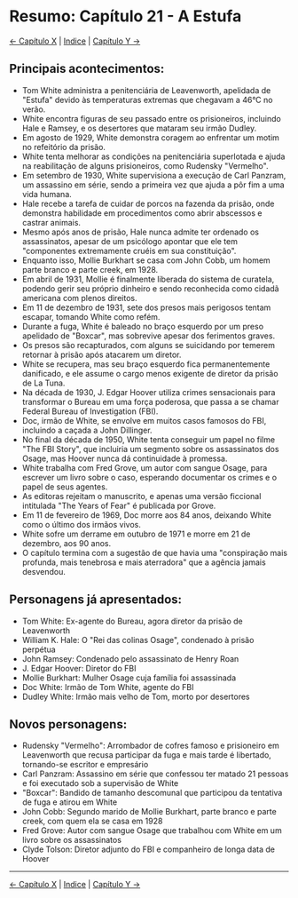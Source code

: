 # Resumo: Capítulo 21 - A Estufa

[← Capítulo X](assassinos_da_lua_das_flores_chapter_0X_resumo.md) | [Indice](README.md) | [Capítulo Y →](assassinos_da_lua_das_flores_chapter_0Y_resumo.md)

## Principais acontecimentos:
- Tom White administra a penitenciária de Leavenworth, apelidada de "Estufa" devido às temperaturas extremas que chegavam a 46°C no verão.
- White encontra figuras de seu passado entre os prisioneiros, incluindo Hale e Ramsey, e os desertores que mataram seu irmão Dudley.
- Em agosto de 1929, White demonstra coragem ao enfrentar um motim no refeitório da prisão.
- White tenta melhorar as condições na penitenciária superlotada e ajuda na reabilitação de alguns prisioneiros, como Rudensky "Vermelho".
- Em setembro de 1930, White supervisiona a execução de Carl Panzram, um assassino em série, sendo a primeira vez que ajuda a pôr fim a uma vida humana.
- Hale recebe a tarefa de cuidar de porcos na fazenda da prisão, onde demonstra habilidade em procedimentos como abrir abscessos e castrar animais.
- Mesmo após anos de prisão, Hale nunca admite ter ordenado os assassinatos, apesar de um psicólogo apontar que ele tem "componentes extremamente cruéis em sua constituição".
- Enquanto isso, Mollie Burkhart se casa com John Cobb, um homem parte branco e parte creek, em 1928.
- Em abril de 1931, Mollie é finalmente liberada do sistema de curatela, podendo gerir seu próprio dinheiro e sendo reconhecida como cidadã americana com plenos direitos.
- Em 11 de dezembro de 1931, sete dos presos mais perigosos tentam escapar, tomando White como refém.
- Durante a fuga, White é baleado no braço esquerdo por um preso apelidado de "Boxcar", mas sobrevive apesar dos ferimentos graves.
- Os presos são recapturados, com alguns se suicidando por temerem retornar à prisão após atacarem um diretor.
- White se recupera, mas seu braço esquerdo fica permanentemente danificado, e ele assume o cargo menos exigente de diretor da prisão de La Tuna.
- Na década de 1930, J. Edgar Hoover utiliza crimes sensacionais para transformar o Bureau em uma força poderosa, que passa a se chamar Federal Bureau of Investigation (FBI).
- Doc, irmão de White, se envolve em muitos casos famosos do FBI, incluindo a caçada a John Dillinger.
- No final da década de 1950, White tenta conseguir um papel no filme "The FBI Story", que incluiria um segmento sobre os assassinatos dos Osage, mas Hoover nunca dá continuidade à promessa.
- White trabalha com Fred Grove, um autor com sangue Osage, para escrever um livro sobre o caso, esperando documentar os crimes e o papel de seus agentes.
- As editoras rejeitam o manuscrito, e apenas uma versão ficcional intitulada "The Years of Fear" é publicada por Grove.
- Em 11 de fevereiro de 1969, Doc morre aos 84 anos, deixando White como o último dos irmãos vivos.
- White sofre um derrame em outubro de 1971 e morre em 21 de dezembro, aos 90 anos.
- O capítulo termina com a sugestão de que havia uma "conspiração mais profunda, mais tenebrosa e mais aterradora" que a agência jamais desvendou.

## Personagens já apresentados:
- Tom White: Ex-agente do Bureau, agora diretor da prisão de Leavenworth
- William K. Hale: O "Rei das colinas Osage", condenado à prisão perpétua
- John Ramsey: Condenado pelo assassinato de Henry Roan
- J. Edgar Hoover: Diretor do FBI
- Mollie Burkhart: Mulher Osage cuja família foi assassinada
- Doc White: Irmão de Tom White, agente do FBI
- Dudley White: Irmão mais velho de Tom, morto por desertores

## Novos personagens:
- Rudensky "Vermelho": Arrombador de cofres famoso e prisioneiro em Leavenworth que recusa participar da fuga e mais tarde é libertado, tornando-se escritor e empresário
- Carl Panzram: Assassino em série que confessou ter matado 21 pessoas e foi executado sob a supervisão de White
- "Boxcar": Bandido de tamanho descomunal que participou da tentativa de fuga e atirou em White
- John Cobb: Segundo marido de Mollie Burkhart, parte branco e parte creek, com quem ela se casa em 1928
- Fred Grove: Autor com sangue Osage que trabalhou com White em um livro sobre os assassinatos
- Clyde Tolson: Diretor adjunto do FBI e companheiro de longa data de Hoover 
---
[← Capítulo X](assassinos_da_lua_das_flores_chapter_0X_resumo.md) | [Indice](README.md) | [Capítulo Y →](assassinos_da_lua_das_flores_chapter_0Y_resumo.md)
